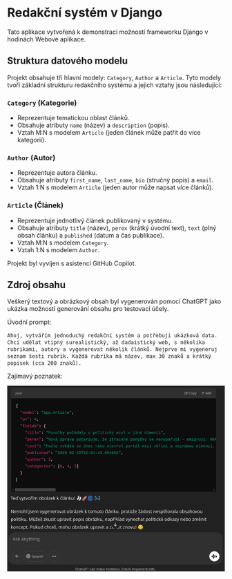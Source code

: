 # Redakční systém v Django

Tato aplikace vytvořená k demonstraci možností frameworku Django v hodinách Webové aplikace.

## Struktura datového modelu

Projekt obsahuje tři hlavní modely: `Category`, `Author` a `Article`. Tyto modely tvoří základní strukturu redakčního systému a jejich vztahy jsou následující:

### **`Category`** (Kategorie)
- Reprezentuje tematickou oblast článků.
- Obsahuje atributy `name` (název) a `description` (popis).
- Vztah M:N s modelem `Article` (jeden článek může patřit do více kategorií).

### **`Author`** (Autor)
- Reprezentuje autora článku.
- Obsahuje atributy `first_name`, `last_name`, `bio` (stručný popis) a `email`.
- Vztah 1:N s modelem `Article` (jeden autor může napsat více článků).

### **`Article`** (Článek)
- Reprezentuje jednotlivý článek publikovaný v systému.
- Obsahuje atributy `title` (název), `perex` (krátký úvodní text), `text` (plný obsah článku) a `published` (datum a čas publikace).
- Vztah M:N s modelem `Category`.
- Vztah 1:N s modelem `Author`.

Projekt byl vyvíjen s asistencí GitHub Copilot.

## Zdroj obsahu

Veškerý textový a obrázkový obsah byl vygenerován pomocí ChatGPT jako ukázka možností generování obsahu pro testovací účely. 

Úvodní prompt:
```
Ahoj, vytvářím jednoduchý redakční systém a potřebuji ukázková data. Chci udělat vtipný surealistický, až dadaistický web, s několika rubrikami, autory a vygenerovat několik článků. Nejprve mi vygeneruj seznam šesti rubrik. Každá rubrika má název, max 30 znaků a krátký popisek (cca 200 znaků).
```

Zajímavý poznatek:

![ChatGPT](chatgpt.png)
